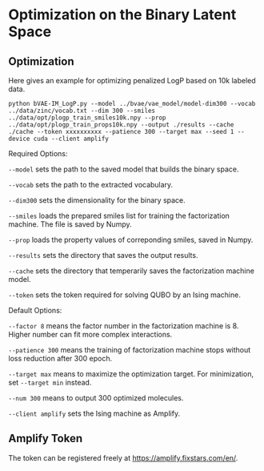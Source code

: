 # Optimization on the Binary  Latent Space

## Optimization

Here gives an example for optimizing penalized LogP based on 10k labeled data.

```
python bVAE-IM_LogP.py --model ../bvae/vae_model/model-dim300 --vocab ../data/zinc/vocab.txt --dim 300 --smiles ../data/opt/plogp_train_smiles10k.npy --prop ../data/opt/plogp_train_props10k.npy --output ./results --cache ./cache --token xxxxxxxxxx --patience 300 --target max --seed 1 --device cuda --client amplify
```

Required Options:

`--model` sets the path to the saved model that builds the binary space.

`--vocab` sets the path to the extracted vocabulary.

`--dim300` sets the dimensionality for the binary space.

`--smiles` loads the prepared smiles list for training the factorization machine. The file is saved by Numpy.

`--prop` loads the property values of correponding smiles, saved in Numpy.

`--results` sets the directory that saves the output results.

`--cache` sets the directory that temperarily saves the factorization machine model.

`--token` sets the token required for solving QUBO by an Ising machine.

Default Options:

`--factor 8` means the factor number in the factorization machine is 8. Higher number can fit more complex interactions.

`--patience 300` means the training of factorization machine stops without loss reduction after 300 epoch.

`--target max` means to maximize the optimization target. For minimization, set `--target min` instead.

`--num 300` means to output 300 optimized molecules.

`--client amplify` sets the Ising machine as Amplify.

## Amplify Token

The token can be registered freely at https://amplify.fixstars.com/en/.
